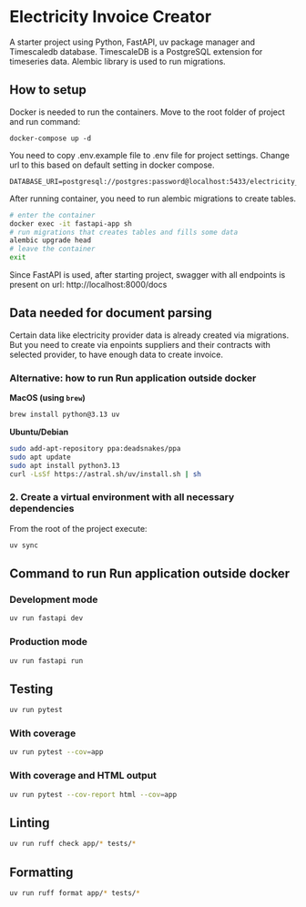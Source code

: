 # Electricity Invoice Creator

A starter project using Python, FastAPI, uv package manager and Timescaledb database. 
TimescaleDB is a PostgreSQL extension for timeseries data.
Alembic library is used to run migrations.

## How to setup 
Docker is needed to run the containers. Move to the root folder of project and run command:

```
docker-compose up -d
```
You need to copy .env.example file to .env file for project settings. Change url to this based on default setting in docker compose.

```
DATABASE_URI=postgresql://postgres:password@localhost:5433/electricity_invoices
```


After running container, you need to run alembic migrations to create tables.

```sh
# enter the container
docker exec -it fastapi-app sh
# run migrations that creates tables and fills some data
alembic upgrade head
# leave the container
exit
```

Since FastAPI is used, after starting project,
swagger with all endpoints is present on url:
http://localhost:8000/docs


## Data needed for document parsing

Certain data like electricity provider data is already created via migrations.
But you need to create via enpoints suppliers and their contracts with selected provider, to have enough data to create invoice.


### Alternative: how to run Run application outside docker

**MacOS (using `brew`)**

```bash
brew install python@3.13 uv
```

**Ubuntu/Debian**

```bash
sudo add-apt-repository ppa:deadsnakes/ppa
sudo apt update
sudo apt install python3.13
curl -LsSf https://astral.sh/uv/install.sh | sh
```

### 2. Create a virtual environment with all necessary dependencies

From the root of the project execute:

```bash
uv sync
```

## Command to run Run application outside docker


### Development mode

```bash
uv run fastapi dev
```

### Production mode

```bash
uv run fastapi run
```

## Testing

```bash
uv run pytest
```

### With coverage

```bash
uv run pytest --cov=app
```

### With coverage and HTML output

```bash
uv run pytest --cov-report html --cov=app
```

## Linting

```bash
uv run ruff check app/* tests/*
```

## Formatting

```bash
uv run ruff format app/* tests/*
```

